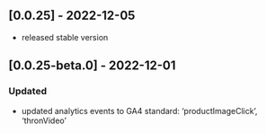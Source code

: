 ## [0.0.25] - 2022-12-05

- released stable version

## [0.0.25-beta.0] - 2022-12-01

### Updated

- updated analytics events to GA4 standard: ‘productImageClick’, ‘thronVideo’ 
